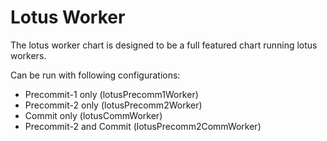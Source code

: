 # Lotus Worker

The lotus worker chart is designed to be a full featured chart running lotus workers.

Can be run with following configurations:
* Precommit-1 only (lotusPrecomm1Worker)
* Precommit-2 only (lotusPrecomm2Worker)
* Commit only (lotusCommWorker)
* Precommit-2 and Commit (lotusPrecomm2CommWorker)
